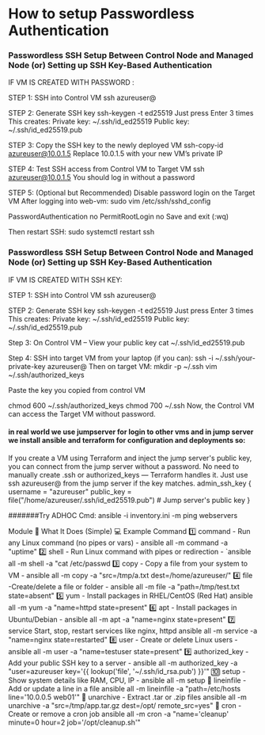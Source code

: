# How to setup Passwordless Authentication


### Passwordless SSH Setup Between Control Node and Managed Node (or)  Setting up SSH Key-Based Authentication
 IF VM IS CREATED WITH PASSWORD :
 
STEP 1: SSH into Control VM 
ssh azureuser@<control-vm-public-ip>

STEP 2: Generate SSH key
ssh-keygen -t ed25519
Just press Enter 3 times
This creates:
Private key: ~/.ssh/id_ed25519
Public key: ~/.ssh/id_ed25519.pub

STEP 3: Copy the SSH key to the newly deployed VM
ssh-copy-id azureuser@10.0.1.5
Replace 10.0.1.5 with your new VM’s private IP

STEP 4: Test SSH access from Control VM to Target VM
ssh azureuser@10.0.1.5
You should log in without a password

 STEP 5: (Optional but Recommended) Disable password login on the Target VM
After logging into web-vm:
sudo vim /etc/ssh/sshd_config

PasswordAuthentication no
PermitRootLogin no
Save and exit (:wq)

Then restart SSH:
sudo systemctl restart ssh

### Passwordless SSH Setup Between Control Node and Managed Node (or)  Setting up SSH Key-Based Authentication
IF VM IS CREATED WITH SSH KEY:

STEP 1: SSH into Control VM 
ssh azureuser@<control-vm-public-ip>

STEP 2: Generate SSH key
ssh-keygen -t ed25519
Just press Enter 3 times
This creates:
Private key: ~/.ssh/id_ed25519
Public key: ~/.ssh/id_ed25519.pub

Step 3: On Control VM – View your public key
cat ~/.ssh/id_ed25519.pub

Step 4: SSH into target VM from your laptop (if you can):
ssh -i ~/.ssh/your-private-key azureuser@<target-vm-public-ip>
Then on target VM:
mkdir -p ~/.ssh
vim ~/.ssh/authorized_keys

Paste the key you copied from control VM

chmod 600 ~/.ssh/authorized_keys
chmod 700 ~/.ssh
Now, the Control VM can access the Target VM without password.

#### in real world we use jumpserver for login to other vms and in jump server we install ansible and terraform for configuration and deployments so:

If you create a VM using Terraform and inject the jump server's public key, you can connect from the jump server without a password. No need to manually create .ssh or authorized_keys — Terraform handles it. Just use ssh azureuser@<vm-ip> from the jump server if the key matches.
admin_ssh_key {
    username   = "azureuser"
    public_key = file("/home/azureuser/.ssh/id_ed25519.pub")  # Jump server's public key
  }



#######Try ADHOC Cmd: ansible -i inventory.ini -m ping webservers

Module	🧠 What It Does (Simple)	💻 Example Command
1️⃣	command	- Run any Linux command (no pipes or vars)	- ansible all -m command -a "uptime"
2️⃣	shell - 	Run Linux command with pipes or redirection	- `ansible all -m shell -a "cat /etc/passwd
3️⃣	copy -	Copy a file from your system to VM -	ansible all -m copy -a "src=/tmp/a.txt dest=/home/azureuser/"
4️⃣	file -Create/delete a file or folder -	ansible all -m file -a "path=/tmp/test.txt state=absent"
5️⃣	yum	 - Install packages in RHEL/CentOS (Red Hat)	ansible all -m yum -a "name=httpd state=present"
6️⃣	apt	- Install packages in Ubuntu/Debian -	ansible all -m apt -a "name=nginx state=present"
7️⃣	service	Start, stop, restart services like nginx, httpd	ansible all -m service -a "name=nginx state=restarted"
8️⃣	user - Create or delete Linux users - ansible all -m user -a "name=testuser state=present"
9️⃣	authorized_key - 	Add your public SSH key to a server	- ansible all -m authorized_key -a "user=azureuser key='{{ lookup('file', '~/.ssh/id_rsa.pub') }}'"
🔟	setup -	Show system details like RAM, CPU, IP -	ansible all -m setup
🔢	lineinfile -	Add or update a line in a file	ansible all -m lineinfile -a "path=/etc/hosts line='10.0.0.5 web01'"
🔢	unarchive -	Extract .tar or .zip files	ansible all -m unarchive -a "src=/tmp/app.tar.gz dest=/opt/ remote_src=yes"
🔢	cron -	Create or remove a cron job	ansible all -m cron -a "name='cleanup' minute=0 hour=2 job='/opt/cleanup.sh'"
